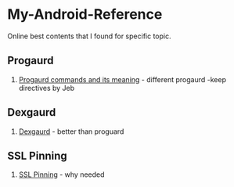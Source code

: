 # My-Android-Reference
Online best contents that I found for specific topic. 


## Progaurd
1) [Progaurd commands and its meaning](https://jebware.com/blog/?p=418) - different progaurd -keep directives by Jeb

## Dexgaurd
1) [Dexgaurd](https://www.guardsquare.com/en/blog/setting-up-dexguard-android-studio#:~:text=%2D%20DexGuard%20comes%20with%20a%20plugin,and%20double%2Dclick%20to%20install.) - better than proguard

## SSL Pinning
1) [SSL Pinning](https://stackoverflow.com/questions/45699036/why-is-ssl-certificate-pinning-required) - why needed
